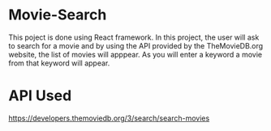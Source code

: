 # Movie-Search
This poject is done using React framework.
In this project, the user will ask to search for a movie and by using the API provided by the TheMovieDB.org website, the list of movies will apppear. As you will enter a keyword a movie from that keyword will appear.

# API Used
https://developers.themoviedb.org/3/search/search-movies


